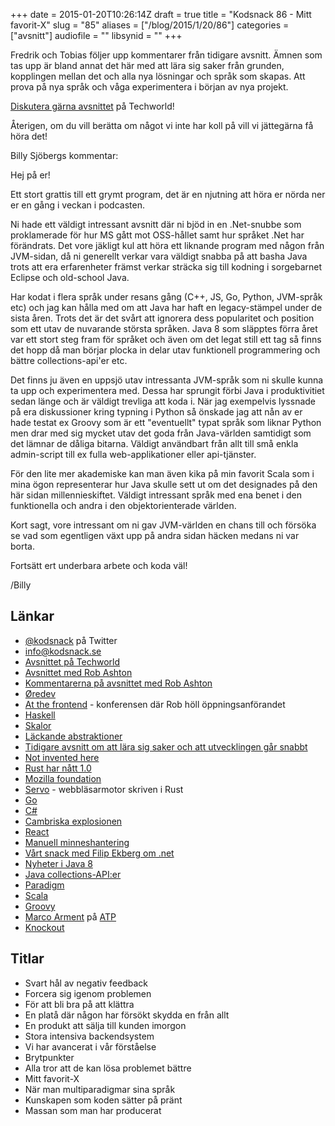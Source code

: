 +++
date = 2015-01-20T10:26:14Z
draft = true
title = "Kodsnack 86 - Mitt favorit-X"
slug = "85"
aliases = ["/blog/2015/1/20/86"]
categories = ["avsnitt"]
audiofile = ""
libsynid = ""
+++

Fredrik och Tobias följer upp kommentarer från tidigare avsnitt. Ämnen som tas upp är bland annat det här med att lära sig saker från grunden, kopplingen mellan det och alla nya lösningar och språk som skapas. Att prova på nya språk och våga experimentera i början av nya projekt.

[Diskutera gärna avsnittet](http://techworld.idg.se/2.2524/1.604389) på Techworld!

Återigen, om du vill berätta om något vi inte har koll på vill vi jättegärna få höra det!

Billy Sjöbergs kommentar:

Hej på er!

Ett stort grattis till ett grymt program, det är en njutning att höra
er nörda ner er en gång i veckan i podcasten.

Ni hade ett väldigt intressant avsnitt där ni bjöd in en .Net-snubbe
som proklamerade för hur MS gått mot OSS-hållet samt hur språket .Net
har förändrats.
Det vore jäkligt kul att höra ett liknande program med någon från
JVM-sidan, då ni generellt verkar vara väldigt snabba på att basha
Java trots att era erfarenheter främst verkar sträcka sig till kodning
i sorgebarnet Eclipse och old-school Java.

Har kodat i flera språk under resans gång (C++, JS, Go, Python,
JVM-språk etc) och jag kan hålla med om att Java har haft en
legacy-stämpel under de sista åren. Trots det är det svårt att
ignorera dess popularitet och position som ett utav de nuvarande
största språken.
Java 8 som släpptes förra året var ett stort steg fram för språket och
även om det legat still ett tag så finns det hopp då man börjar plocka
in delar utav funktionell programmering och bättre collections-api'er
etc.

Det finns ju även en uppsjö utav intressanta JVM-språk som ni skulle
kunna ta upp och experimentera med. Dessa har sprungit förbi Java i
produktivitiet sedan länge och är väldigt trevliga att koda i. När jag
exempelvis lyssnade på era diskussioner kring typning i Python så
önskade jag att nån av er hade testat ex Groovy som är ett
"eventuellt" typat språk som liknar Python men drar med sig mycket
utav det goda från Java-världen samtidigt som det lämnar de dåliga
bitarna. Väldigt användbart från allt till små enkla admin-script till
ex fulla web-applikationer eller api-tjänster.

För den lite mer akademiske kan man även kika på min favorit Scala som
i mina ögon representerar hur Java skulle sett ut om det designades på
den här sidan millennieskiftet. Väldigt intressant språk med ena benet
i den funktionella och andra i den objektorienterade världen.

Kort sagt, vore intressant om ni gav JVM-världen en chans till och
försöka se vad som egentligen växt upp på andra sidan häcken medans ni
var borta.

Fortsätt ert underbara arbete och koda väl!

/Billy

## Länkar ##
* [@kodsnack](https://twitter.com/kodsnack) på Twitter
* [info@kodsnack.se](mailto:info@kodsnack.se)
* [Avsnittet på Techworld](http://techworld.idg.se/2.2524/1.604389)
* [Avsnittet med Rob Ashton](http://kodsnack.se/83/)
* [Kommentarerna på avsnittet med Rob Ashton](http://techworld.idg.se/2.2524/1.603280/)
* [Øredev](http://oredev.org/)
* [At the frontend](http://www.atthefrontend.dk/) - konferensen där Rob höll öppningsanförandet
* [Haskell](http://en.wikipedia.org/wiki/Haskell_%28programming_language%29)
* [Skalor](http://en.wikipedia.org/wiki/Scale_%28music%29)
* [Läckande abstraktioner](http://en.wikipedia.org/wiki/Leaky_abstraction)
* [Tidigare avsnitt om att lära sig saker och att utvecklingen går snabbt](http://kodsnack.se/59/)
* [Not invented here](http://en.wikipedia.org/wiki/Not_invented_here)
* [Rust har nått 1.0](http://blog.rust-lang.org/2014/12/12/1.0-Timeline.html)
* [Mozilla foundation](https://www.mozilla.org/en-US/foundation/)
* [Servo](https://github.com/servo/servo) - webbläsarmotor skriven i Rust
* [Go](http://en.wikipedia.org/wiki/Go_%28programming_language%29)
* [C#](http://en.wikipedia.org/wiki/C_Sharp_%28programming_language%29)
* [Cambriska explosionen](http://en.wikipedia.org/wiki/Cambrian_explosion)
* [React](http://facebook.github.io/react/)
* [Manuell minneshantering](http://en.wikipedia.org/wiki/Manual_memory_management)
* [Vårt snack med Filip Ekberg om .net](http://kodsnack.se/81/)
* [Nyheter i Java 8](http://www.oracle.com/technetwork/java/javase/8-whats-new-2157071.html)
* [Java collections-API:er](http://docs.oracle.com/javase/8/docs/technotes/guides/collections/index.html)
* [Paradigm](http://en.wikipedia.org/wiki/Paradigm)
* [Scala](http://scala-lang.org/)
* [Groovy](http://en.wikipedia.org/wiki/Groovy_%28programming_language%29)
* [Marco Arment](http://www.marco.org) på [ATP](http://www.atp.fm)
* [Knockout](http://knockoutjs.com)

## Titlar ##
* Svart hål av negativ feedback
* Forcera sig igenom problemen
* För att bli bra på att klättra
* En platå där någon har försökt skydda en från allt
* En produkt att sälja till kunden imorgon
* Stora intensiva backendsystem
* Vi har avancerat i vår förståelse
* Brytpunkter
* Alla tror att de kan lösa problemet bättre
* Mitt favorit-X
* När man multiparadigmar sina språk
* Kunskapen som koden sätter på pränt
* Massan som man har producerat